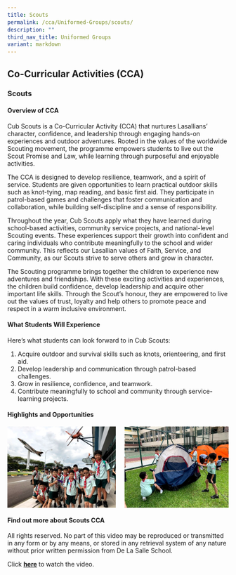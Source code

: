 ```yaml
---
title: Scouts
permalink: /cca/Uniformed-Groups/scouts/
description: ""
third_nav_title: Uniformed Groups
variant: markdown
---
```

## Co-Curricular&nbsp;Activities&nbsp;(CCA)

### Scouts
#### Overview of CCA
Cub Scouts is a Co-Curricular Activity (CCA) that nurtures Lasallians’ character, confidence, and leadership through engaging hands-on experiences and outdoor adventures. Rooted in the values of the worldwide Scouting movement, the programme empowers students to live out the Scout Promise and Law, while learning through purposeful and enjoyable activities.

The CCA is designed to develop resilience, teamwork, and a spirit of service. Students are given opportunities to learn practical outdoor skills such as knot-tying, map reading, and basic first aid. They participate in patrol-based games and challenges that foster communication and collaboration, while building self-discipline and a sense of responsibility.

Throughout the year, Cub Scouts apply what they have learned during school-based activities, community service projects, and national-level Scouting events. These experiences support their growth into confident and caring individuals who contribute meaningfully to the school and wider community. This reflects our Lasallian values of Faith, Service, and Community, as our Scouts strive to serve others and grow in character.

The Scouting programme brings together the children to experience new adventures and friendships. With these exciting activities and experiences, the children build confidence, develop leadership and acquire other important life skills. Through the Scout’s honour, they are empowered to live out the values of trust, loyalty and help others to promote peace and respect in a warm inclusive environment.

#### What Students Will Experience 
Here’s what students can look forward to in Cub Scouts:

1.	Acquire outdoor and survival skills such as knots, orienteering, and first aid.
2.	Develop leadership and communication through patrol-based challenges.
3.	Grow in resilience, confidence, and teamwork.
4.	Contribute meaningfully to school and community through service-learning projects.

#### Highlights and Opportunities 

<img src="/images/Scouts-1.jpg" style="width:49%" align="left">
<img src="/images/Scouts-2.jpg" style="width:47%" align="right">
<br clear="left">

#### Find out more about Scouts CCA

All rights reserved. No part of this video may be reproduced or transmitted in any form or by any means, or stored in any retrieval system of any nature without prior written permission from De La Salle School.  
  
Click&nbsp;**[here](https://youtu.be/L8YxrnJnj9Y)**&nbsp;to watch the video.